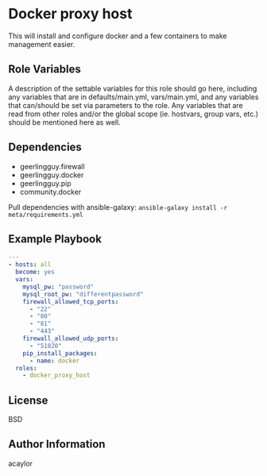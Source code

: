 Docker proxy host
=========

This will install and configure docker and a few containers to make management easier.

Role Variables
--------------

A description of the settable variables for this role should go here, including any variables that are in defaults/main.yml, vars/main.yml, and any variables that can/should be set via parameters to the role. Any variables that are read from other roles and/or the global scope (ie. hostvars, group vars, etc.) should be mentioned here as well.

Dependencies
------------

- geerlingguy.firewall
- geerlingguy.docker
- geerlingguy.pip
- community.docker

Pull dependencies with ansible-galaxy:
`ansible-galaxy install -r meta/requirements.yml`

Example Playbook
----------------

```yaml
---
- hosts: all
  become: yes
  vars:
    mysql_pw: "password"
    mysql_root_pw: "differentpassword"
    firewall_allowed_tcp_ports:
      - "22"
      - "80"
      - "81"
      - "443"
    firewall_allowed_udp_ports:
      - "51820"
    pip_install_packages:
      - name: docker
  roles:
    - docker_proxy_host
```

License
-------

BSD

Author Information
------------------

acaylor
